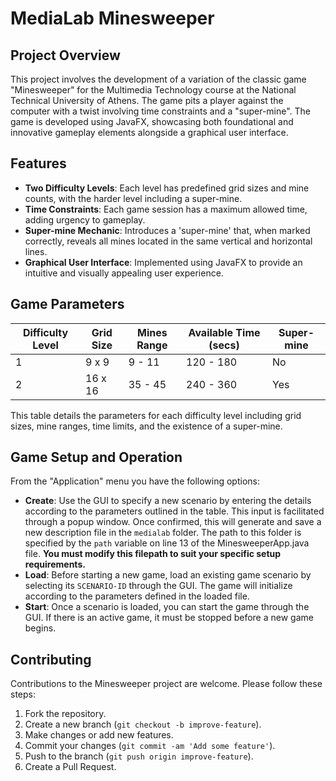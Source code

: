 # MediaLab Minesweeper

## Project Overview
This project involves the development of a variation of the classic game "Minesweeper" for the Multimedia Technology course at the National Technical University of Athens. The game pits a player against the computer with a twist involving time constraints and a "super-mine". The game is developed using JavaFX, showcasing both foundational and innovative gameplay elements alongside a graphical user interface.

## Features
- **Two Difficulty Levels**: Each level has predefined grid sizes and mine counts, with the harder level including a super-mine.
- **Time Constraints**: Each game session has a maximum allowed time, adding urgency to gameplay.
- **Super-mine Mechanic**: Introduces a 'super-mine' that, when marked correctly, reveals all mines located in the same vertical and horizontal lines.
- **Graphical User Interface**: Implemented using JavaFX to provide an intuitive and visually appealing user experience.

## Game Parameters

| Difficulty Level | Grid Size | Mines Range | Available Time (secs) | Super-mine |
| ---------------- | --------- | ----------- | --------------------- | ---------- |
| 1                | 9 x 9     | 9 - 11      | 120 - 180             | No         |
| 2                | 16 x 16   | 35 - 45     | 240 - 360             | Yes        |

This table details the parameters for each difficulty level including grid sizes, mine ranges, time limits, and the existence of a super-mine.

## Game Setup and Operation
From the "Application" menu you have the following options:
- **Create**: Use the GUI to specify a new scenario by entering the details according to the parameters outlined in the table. This input is facilitated through a popup window. Once confirmed, this will generate and save a new description file in the `medialab` folder. The path to this folder is specified by the `path` variable on line 13 of the MinesweeperApp.java file. **You must modify this filepath to suit your specific setup requirements.**
- **Load**: Before starting a new game, load an existing game scenario by selecting its `SCENARIO-ID` through the GUI. The game will initialize according to the parameters defined in the loaded file.
- **Start**: Once a scenario is loaded, you can start the game through the GUI. If there is an active game, it must be stopped before a new game begins.

## Contributing
Contributions to the Minesweeper project are welcome. Please follow these steps:
1. Fork the repository.
2. Create a new branch (`git checkout -b improve-feature`).
3. Make changes or add new features.
4. Commit your changes (`git commit -am 'Add some feature'`).
5. Push to the branch (`git push origin improve-feature`).
6. Create a Pull Request.
